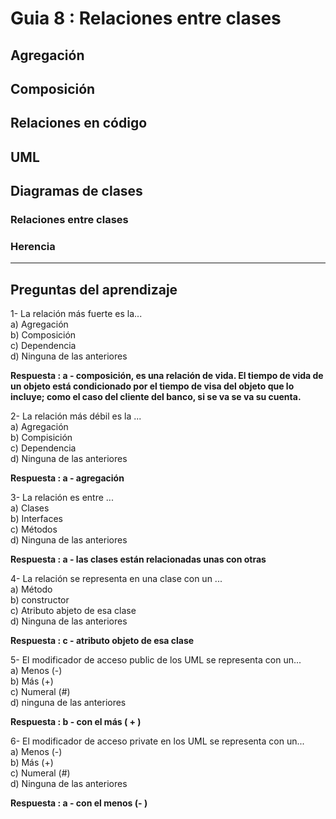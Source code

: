 # Guia 8 : Relaciones entre clases

## Agregación

## Composición

## Relaciones en código

## UML

## Diagramas de clases

### Relaciones entre clases

### Herencia

---

## Preguntas del aprendizaje

1- La relación más fuerte es la... <br>
a) Agregación <br>
b) Composición <br>
c) Dependencia <br>
d) Ninguna de las anteriores <br>

**Respuesta : a - composición, es una relación de vida. El tiempo de vida de un objeto está condicionado por el tiempo de visa del objeto que lo incluye; como el caso del cliente del banco, si se va se va su cuenta.** <br>

2- La relación más débil es la ...<br>
a) Agregación <br>
b) Compisición <br>
c) Dependencia <br>
d) Ninguna de las anteriores <br>

**Respuesta : a - agregación**<br>

3- La relación es entre ...<br>
a) Clases<br>
b) Interfaces<br>
c) Métodos <br>
d) Ninguna de las anteriores <br>

**Respuesta : a - las clases están relacionadas unas con otras**<br>

4- La relación se representa en una clase con un ...<br>
a) Método <br>
b) constructor <br>
c) Atributo abjeto de esa clase <br>
d) Ninguna de las anteriores <br>

**Respuesta : c - atributo objeto de esa clase** <br>

5- El modificador de acceso public de los UML se representa con  un...<br>
a) Menos (-) <br>
b) Más (+)<br>
c) Numeral (#)<br>
d) ninguna de las anteriores <br>

**Respuesta : b - con el más ( + )**

6- El modificador de acceso private en los UML se representa con un...<br>
a) Menos (-)<br>
b) Más (+)<br>
c) Numeral (#) <br>
d) Ninguna de las anteriores <br>

**Respuesta : a - con el menos (- )**<br>
